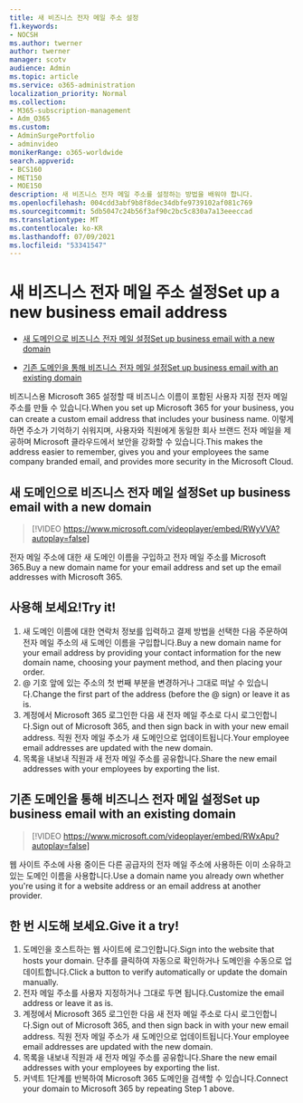 ```yaml
---
title: 새 비즈니스 전자 메일 주소 설정
f1.keywords:
- NOCSH
ms.author: twerner
author: twerner
manager: scotv
audience: Admin
ms.topic: article
ms.service: o365-administration
localization_priority: Normal
ms.collection:
- M365-subscription-management
- Adm_O365
ms.custom:
- AdminSurgePortfolio
- adminvideo
monikerRange: o365-worldwide
search.appverid:
- BCS160
- MET150
- MOE150
description: 새 비즈니스 전자 메일 주소를 설정하는 방법을 배워야 합니다.
ms.openlocfilehash: 004cdd3abf9b8f8dec34dbfe9739102af081c769
ms.sourcegitcommit: 5db5047c24b56f3af90c2bc5c830a7a13eeeccad
ms.translationtype: MT
ms.contentlocale: ko-KR
ms.lasthandoff: 07/09/2021
ms.locfileid: "53341547"
---
```

# <a name="set-up-a-new-business-email-address"></a><span data-ttu-id="999a0-103">새 비즈니스 전자 메일 주소 설정</span><span class="sxs-lookup"><span data-stu-id="999a0-103">Set up a new business email address</span></span>

- [<span data-ttu-id="999a0-104">새 도메인으로 비즈니스 전자 메일 설정</span><span class="sxs-lookup"><span data-stu-id="999a0-104">Set up business email with a new domain</span></span>](#set-up-business-email-with-a-new-domain)

- [<span data-ttu-id="999a0-105">기존 도메인을 통해 비즈니스 전자 메일 설정</span><span class="sxs-lookup"><span data-stu-id="999a0-105">Set up business email with an existing domain</span></span>](#set-up-business-email-with-an-existing-domain)

<span data-ttu-id="999a0-106">비즈니스용 Microsoft 365 설정할 때 비즈니스 이름이 포함된 사용자 지정 전자 메일 주소를 만들 수 있습니다.</span><span class="sxs-lookup"><span data-stu-id="999a0-106">When you set up Microsoft 365 for your business, you can create a custom email address that includes your business name.</span></span> <span data-ttu-id="999a0-107">이렇게 하면 주소가 기억하기 쉬워지며, 사용자와 직원에게 동일한 회사 브랜드 전자 메일을 제공하며 Microsoft 클라우드에서 보안을 강화할 수 있습니다.</span><span class="sxs-lookup"><span data-stu-id="999a0-107">This makes the address easier to remember, gives you and your employees the same company branded email, and provides more security in the Microsoft Cloud.</span></span> 

## <a name="set-up-business-email-with-a-new-domain"></a><span data-ttu-id="999a0-108">새 도메인으로 비즈니스 전자 메일 설정</span><span class="sxs-lookup"><span data-stu-id="999a0-108">Set up business email with a new domain</span></span>

> [!VIDEO https://www.microsoft.com/videoplayer/embed/RWyVVA?autoplay=false]

<span data-ttu-id="999a0-109">전자 메일 주소에 대한 새 도메인 이름을 구입하고 전자 메일 주소를 Microsoft 365.</span><span class="sxs-lookup"><span data-stu-id="999a0-109">Buy a new domain name for your email address and set up the email addresses with Microsoft 365.</span></span> 

## <a name="try-it"></a><span data-ttu-id="999a0-110">사용해 보세요!</span><span class="sxs-lookup"><span data-stu-id="999a0-110">Try it!</span></span>
 
1. <span data-ttu-id="999a0-111">새 도메인 이름에 대한 연락처 정보를 입력하고 결제 방법을 선택한 다음 주문하여 전자 메일 주소의 새 도메인 이름을 구입합니다.</span><span class="sxs-lookup"><span data-stu-id="999a0-111">Buy a new domain name for your email address by providing your contact information for the new domain name, choosing your payment method, and then placing your order.</span></span>
1. <span data-ttu-id="999a0-112">@ 기호 앞에 있는 주소의 첫 번째 부분을 변경하거나 그대로 떠날 수 있습니다.</span><span class="sxs-lookup"><span data-stu-id="999a0-112">Change the first part of the address (before the @ sign) or leave it as is.</span></span> 
1. <span data-ttu-id="999a0-113">계정에서 Microsoft 365 로그인한 다음 새 전자 메일 주소로 다시 로그인합니다.</span><span class="sxs-lookup"><span data-stu-id="999a0-113">Sign out of Microsoft 365, and then sign back in with your new email address.</span></span> <span data-ttu-id="999a0-114">직원 전자 메일 주소가 새 도메인으로 업데이트됩니다.</span><span class="sxs-lookup"><span data-stu-id="999a0-114">Your employee email addresses are updated with the new domain.</span></span> 
1. <span data-ttu-id="999a0-115">목록을 내보내 직원과 새 전자 메일 주소를 공유합니다.</span><span class="sxs-lookup"><span data-stu-id="999a0-115">Share the new email addresses with your employees by exporting the list.</span></span> 

## <a name="set-up-business-email-with-an-existing-domain"></a><span data-ttu-id="999a0-116">기존 도메인을 통해 비즈니스 전자 메일 설정</span><span class="sxs-lookup"><span data-stu-id="999a0-116">Set up business email with an existing domain</span></span>

> [!VIDEO https://www.microsoft.com/videoplayer/embed/RWxApu?autoplay=false]

<span data-ttu-id="999a0-117">웹 사이트 주소에 사용 중이든 다른 공급자의 전자 메일 주소에 사용하든 이미 소유하고 있는 도메인 이름을 사용합니다.</span><span class="sxs-lookup"><span data-stu-id="999a0-117">Use a domain name you already own whether you're using it for a website address or an email address at another provider.</span></span> 

## <a name="give-it-a-try"></a><span data-ttu-id="999a0-118">한 번 시도해 보세요.</span><span class="sxs-lookup"><span data-stu-id="999a0-118">Give it a try!</span></span>
 
1. <span data-ttu-id="999a0-119">도메인을 호스트하는 웹 사이트에 로그인합니다.</span><span class="sxs-lookup"><span data-stu-id="999a0-119">Sign into the website that hosts your domain.</span></span> <span data-ttu-id="999a0-120">단추를 클릭하여 자동으로 확인하거나 도메인을 수동으로 업데이트합니다.</span><span class="sxs-lookup"><span data-stu-id="999a0-120">Click a button to verify automatically or update the domain manually.</span></span> 
1. <span data-ttu-id="999a0-121">전자 메일 주소를 사용자 지정하거나 그대로 두면 됩니다.</span><span class="sxs-lookup"><span data-stu-id="999a0-121">Customize the email address or leave it as is.</span></span> 
1. <span data-ttu-id="999a0-122">계정에서 Microsoft 365 로그인한 다음 새 전자 메일 주소로 다시 로그인합니다.</span><span class="sxs-lookup"><span data-stu-id="999a0-122">Sign out of Microsoft 365, and then sign back in with your new email address.</span></span> <span data-ttu-id="999a0-123">직원 전자 메일 주소가 새 도메인으로 업데이트됩니다.</span><span class="sxs-lookup"><span data-stu-id="999a0-123">Your employee email addresses are updated with the new domain.</span></span> 
1. <span data-ttu-id="999a0-124">목록을 내보내 직원과 새 전자 메일 주소를 공유합니다.</span><span class="sxs-lookup"><span data-stu-id="999a0-124">Share the new email addresses with your employees by exporting the list.</span></span>
1. <span data-ttu-id="999a0-125">커넥트 1단계를 반복하여 Microsoft 365 도메인을 검색할 수 있습니다.</span><span class="sxs-lookup"><span data-stu-id="999a0-125">Connect your domain to Microsoft 365 by repeating Step 1 above.</span></span> 
